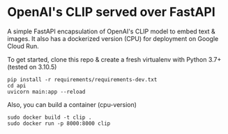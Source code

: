 # OpenAI's CLIP served over FastAPI

A simple FastAPI encapsulation of OpenAI's CLIP model to embed text & images.
It also has a dockerized version (CPU) for deployment on Google Cloud Run.

To get started, clone this repo & create a fresh virtualenv with Python 3.7+ (tested on 3.10.5)
```
pip install -r requirements/requirements-dev.txt
cd api
uvicorn main:app --reload
```

Also, you can build a container (cpu-version)
```
sudo docker build -t clip .
sudo docker run -p 8000:8000 clip
```
